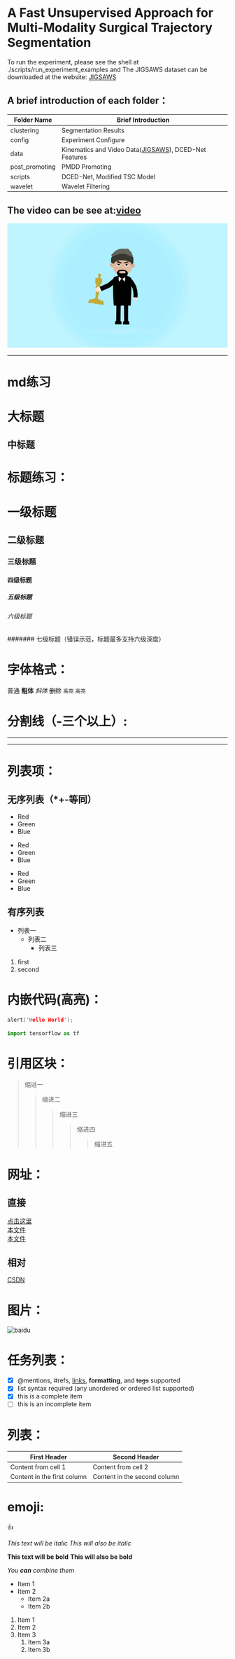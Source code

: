 # A Fast Unsupervised Approach for Multi-Modality Surgical Trajectory Segmentation

To run the experiment, please see the shell at ./scripts/run_experiment_examples and The JIGSAWS dataset can be downloaded at the website: [JIGSAWS]

## A brief introduction of each folder：
Folder Name | Brief Introduction
----------- | ------------------
clustering  | Segmentation Results
config      | Experiment Configure
data        | Kinematics and Video Data([JIGSAWS]), DCED-Net Features
post_promoting | PMDD Promoting
scripts     | DCED-Net, Modified TSC Model
wavelet     | Wavelet Filtering

## The video can be see at:[video](好书书名.txt)  
![gif](https://github.com/HongfaZhao/hello-world/blob/master/ggg.gif)

[JIGSAWS]:https://cirl.lcsr.jhu.edu/research/hmm/datasets/jigsaws_release/

-----------------------------------------------------------------------------


# md练习

大标题
====

中标题
-------

# 标题练习：
# 一级标题
## 二级标题
### 三级标题
#### 四级标题
##### 五级标题
###### 六级标题
####### 七级标题（错误示范，标题最多支持六级深度）

# 字体格式：
普通
**粗体**
*斜体*
~~删除~~
``高亮``
`高亮`

# 分割线（-三个以上）:
---
----

# 列表项：
## 无序列表（*+-等同）
* Red
* Green
* Blue
+ Red
+ Green
+ Blue
- Red
- Green
- Blue

## 有序列表
* 列表一
  * 列表二
    * 列表三
1. first
2. second

# 内嵌代码(高亮)：
```c++
alert('Hello World');
```
```python
import tensorflow as tf
```

# 引用区块：
> 缩进一
>> 缩进二
>>> 缩进三
>>>> 缩进四
>>>>> 缩进五

# 网址：
## 直接
[点击这里](http://www.baidu.com)  
[本文件](333/新建文本文档.txt)  
[本文件](好书书名.txt)  

## 相对
[CSDN][csdn]

# 图片：
![baidu](http://www.baidu.com/img/bdlogo.gif "百度logo")


# 任务列表：
- [x] @mentions, #refs, [links](), **formatting**, and <del>tags</del> supported
- [x] list syntax required (any unordered or ordered list supported)
- [x] this is a complete item
- [ ] this is an incomplete item

# 列表：
First Header | Second Header
------------ | ------------
Content from cell 1 | Content from cell 2
Content in the first column | Content in the second column

# emoji:
:+1:

*This text will be italic*
_This will also be italic_

**This text will be bold**
__This will also be bold__

_You **can** combine them_

* Item 1
* Item 2
  * Item 2a
  * Item 2b

1. Item 1
2. Item 2
3. Item 3
   1. Item 3a
   2. Item 3b

[csdn]:http://blog.csdn.net/guodongxiaren
